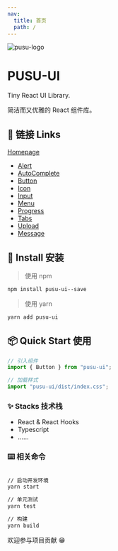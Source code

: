 ```yaml
---
nav:
  title: 首页
  path: /
---
```


![pusu-logo](https://s2.loli.net/2022/04/06/G1WCOe72DF8zcau.png)

# PUSU-UI

Tiny React UI Library.

简洁而又优雅的 React 组件库。

## 🔗 链接 Links

[Homepage](https://github.com/xliudaxia/pusu-ui/)

- [Alert](https://xliudaxia.github.io/pusu-ui/alert)
- [AutoComplete](https://xliudaxia.github.io/pusu-ui/autocomplete)
- [Button](https://xliudaxia.github.io/pusu-ui/button)
- [Icon](https://xliudaxia.github.io/pusu-ui/icon)
- [Input](https://xliudaxia.github.io/pusu-ui/input)
- [Menu](https://xliudaxia.github.io/pusu-ui/menu)
- [Progress](https://xliudaxia.github.io/pusu-ui/progress)
- [Tabs](https://xliudaxia.github.io/pusu-ui/tabs)
- [Upload](https://xliudaxia.github.io/pusu-ui/upload)
- [Message](https://xliudaxia.github.io/pusu-ui/message)

## 🔨 Install 安装

> 使用 npm

```sh
npm install pusu-ui--save
```

> 使用 yarn

```sh
yarn add pusu-ui
```

## 📦 Quick Start 使用

```js
// 引入组件
import { Button } from "pusu-ui";

// 加载样式
import "pusu-ui/dist/index.css";
```

### ✨ Stacks 技术栈

- React & React Hooks
- Typescript
- ……

### ⌨️ 相关命令

```sh

// 启动开发环境
yarn start

// 单元测试
yarn test

// 构建
yarn build

```

欢迎参与项目贡献 😁
